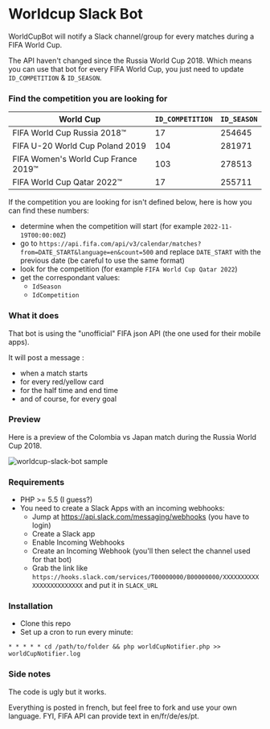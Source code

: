# Worldcup Slack Bot

WorldCupBot will notify a Slack channel/group for every matches during a FIFA World Cup.

The API haven't changed since the Russia World Cup 2018.
Which means you can use that bot for every FIFA World Cup, you just need to update `ID_COMPETITION` & `ID_SEASON`.

### Find the competition you are looking for

World Cup | `ID_COMPETITION` | `ID_SEASON`
------------ | ------------- | -------------
FIFA World Cup Russia 2018™ | 17 | 254645
FIFA U-20 World Cup Poland 2019 | 104 | 281971
FIFA Women's World Cup France 2019™ | 103 | 278513
FIFA World Cup Qatar 2022™  | 17 | 255711

If the competition you are looking for isn't defined below, here is how you can find these numbers:

- determine when the competition will start (for example `2022-11-19T00:00:00Z`)
- go to `https://api.fifa.com/api/v3/calendar/matches?from=DATE_START&language=en&count=500` and replace `DATE_START` with the previous date (be careful to use the same format)
- look for the competition (for example `FIFA World Cup Qatar 2022`)
- get the correspondant values:
  - `IdSeason`
  - `IdCompetition`

### What it does

That bot is using the "unofficial" FIFA json API (the one used for their mobile apps).

It will post a message :
  - when a match starts
  - for every red/yellow card
  - for the half time and end time
  - and of course, for every goal

### Preview

Here is a preview of the Colombia vs Japan match during the Russia World Cup 2018.

![worldcup-slack-bot sample](https://i.imgur.com/H5kUavh.png)

### Requirements

  - PHP >= 5.5 (I guess?)
  - You need to create a Slack Apps with an incoming webhooks:
    - Jump at https://api.slack.com/messaging/webhooks (you have to login)
    - Create a Slack app
    - Enable Incoming Webhooks
    - Create an Incoming Webhook (you'll then select the channel used for that bot)
    - Grab the link like `https://hooks.slack.com/services/T00000000/B00000000/XXXXXXXXXXXXXXXXXXXXXXXX` and put it in `SLACK_URL`

### Installation

  - Clone this repo
  - Set up a cron to run every minute:

  ````
  * * * * * cd /path/to/folder && php worldCupNotifier.php >> worldCupNotifier.log
  ````

### Side notes

The code is ugly but it works.

Everything is posted in french, but feel free to fork and use your own language. FYI, FIFA API can provide text in en/fr/de/es/pt.
